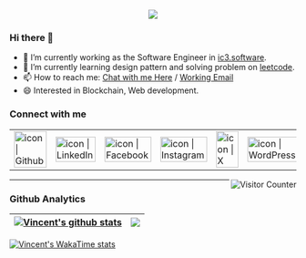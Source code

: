 <h1 align="center">
  <a href="https://github.com/TingSyuanWang/">
    <img src="https://readme-typing-svg.demolab.com?font=Young+Serif&size=24&duration=3000&pause=500&center=true&width=435&lines=Hello%2C+Visitor!+%F0%9F%91%8B;I'm+Vincent+T.H.+Wang;Welcome+to+my+GitHub+%F0%9F%A5%82">
  </a>
</h1>

### Hi there 👋
- 🔭 I’m currently working as the Software Engineer in [ic3.software](https://ic3.software/).
- 🌱 I’m currently learning design pattern and solving problem on [leetcode](https://leetcode.com/vthwang/).
- 📫 How to reach me: <a href="mailto:vincent@fishboneapps.com">Chat with me Here</a> / <a href="mailto:vincent@fishboneapps.com">Working Email</a>
- 😄 Interested in Blockchain, Web development.


### Connect with me

<table>
  <tbody>
    <tr>
      <td><a href="https://github.com/vthwang/"><img align="left" src="https://user-images.githubusercontent.com/8935531/161361217-c7dd130c-0eae-46b0-9652-42787925d8a0.gif" alt="icon | Github" width="100%" /></a></td>
      <td><a href="https://www.linkedin.com/in/vthwang/"><img align="left" src="https://user-images.githubusercontent.com/8935531/161361105-247123fe-99da-4822-bd22-c659def68552.gif" alt="icon | LinkedIn" width="100%" /></a></td>
      <td><a href="https://www.facebook.com/vthwang/"><img align="left" src="https://user-images.githubusercontent.com/8935531/161361100-1fe2b952-4a79-48ec-8646-58f1f4f9738c.gif" alt="icon | Facebook" width="100%"/></a></td>
      <td><a href="https://www.instagram.com/vthwang/"><img align="left" src="https://user-images.githubusercontent.com/8935531/161361084-a010cae7-5b98-4d09-a189-03862dc6e86e.gif" alt="icon | Instagram" width="100%"/></a></td>
      <td><a href="https://twitter.com/vth_wang"><img align="left" src="https://user-images.githubusercontent.com/8935531/161361040-8733e89d-61cd-40c5-b5f1-b02c75896e99.gif" alt="icon | X" width="100%"/></a></td>
      <td><a href="https://vthwang.com/"><img align="left" src="https://user-images.githubusercontent.com/8935531/169591321-246d43fc-c4d4-4d79-b10a-bc9c34f4c985.gif" alt="icon | WordPress" width="100%"/></a></td>
    </tr>
  </tbody>
</table>

<img align="right" alt="Visitor Counter" src="https://komarev.com/ghpvc/?username=TingSyuanWang&style=flat-square&&label=Profile+Views&color=50A1FF">

---

### Github Analytics

| <a href="https://github.com/vthwang"><img align="center" src="https://github-stats.vthwang.com/?username=vthwang&count_private=true&show_icons=true&include_all_commits=true&hide_border=true" alt="Vincent's github stats" /></a> | <a href="https://github.com/vthwang"><img align="center" src="https://github-stats.vthwang.com/top-langs/?username=vthwang&layout=compact&hide=HTML,CSS,Stylus,CoffeeScript,EJS,Blade,jupyter%20notebook&langs_count=10&hide_border=true" /></a> | 
| ------------- | ------------- |

[![Vincent's WakaTime stats](https://github-stats.vthwang.com/wakatime?username=vthwang&v=2&layout=compact&langs_count=10)](https://github.com/TingSyuanWang)
